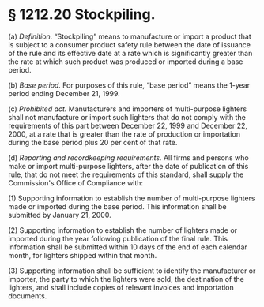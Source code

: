 # § 1212.20   Stockpiling.

(a) *Definition.* “Stockpiling” means to manufacture or import a product that is subject to a consumer product safety rule between the date of issuance of the rule and its effective date at a rate which is significantly greater than the rate at which such product was produced or imported during a base period.


(b) *Base period.* For purposes of this rule, “base period” means the 1-year period ending December 21, 1999.


(c) *Prohibited act.* Manufacturers and importers of multi-purpose lighters shall not manufacture or import such lighters that do not comply with the requirements of this part between December 22, 1999 and December 22, 2000, at a rate that is greater than the rate of production or importation during the base period plus 20 per cent of that rate.


(d) *Reporting and recordkeeping requirements.* All firms and persons who make or import multi-purpose lighters, after the date of publication of this rule, that do not meet the requirements of this standard, shall supply the Commission's Office of Compliance with:


(1) Supporting information to establish the number of multi-purpose lighters made or imported during the base period. This information shall be submitted by January 21, 2000.


(2) Supporting information to establish the number of lighters made or imported during the year following publication of the final rule. This information shall be submitted within 10 days of the end of each calendar month, for lighters shipped within that month.


(3) Supporting information shall be sufficient to identify the manufacturer or importer, the party to which the lighters were sold, the destination of the lighters, and shall include copies of relevant invoices and importation documents. 




